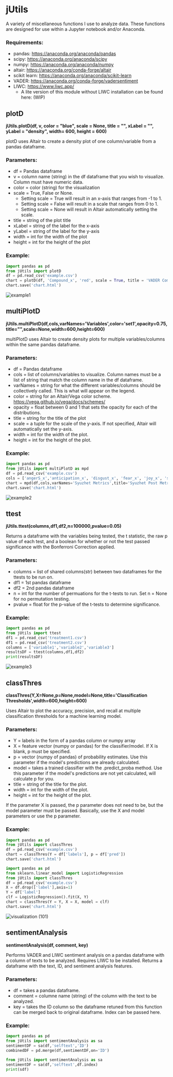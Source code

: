 # jUtils
A variety of miscellaneous functions I use to analyze data. These functions are designed for use within a Jupyter notebook and/or Anaconda. 

### Requirements:
* pandas: https://anaconda.org/anaconda/pandas 
* scipy: https://anaconda.org/anaconda/scipy
* numpy: https://anaconda.org/anaconda/numpy
* altair: https://anaconda.org/conda-forge/altair
* scikit learn: https://anaconda.org/anaconda/scikit-learn
* VADER: https://anaconda.org/conda-forge/vadersentiment
* LIWC: https://www.liwc.app/
   * A lite version of this module without LIWC installation can be found here: (WIP)

## plotD
__jUtils.plotD(df, v, color = "blue", scale = None, title = "", xLabel = "", yLabel = "density", width= 600, height = 600)__

plotD uses Altair to create a density plot of one column/variable from a pandas dataframe. 


### Parameters:
* df = Pandas dataframe
* v = column name (string) in the df dataframe that you wish to visualize. Column must have numeric data. 
* color = color (string) for the visualization
* scale = True, False or None. 
  * Setting scale = True will result in an x-axis that ranges from -1 to 1. 
  * Setting scale = False will result in a scale that ranges from 0 to 1. 
  * Setting scale = None will result in Altair automatically setting the scale. 
* title = string of the plot title
* xLabel = string of the label for the x-axis
* yLabel = string of the label for the y-axis
* width = int for the width of the plot
* height = int for the height of the plot
  
### Example:
```py
import pandas as pd
from jUtils import plotD
df = pd.read_csv('example.csv')
chart = plotD(df, 'Compound_x', 'red', scale = True, title = 'VADER Compound Score', xLabel='Compound Score')
chart.save('chart.html')
```

![example1](https://raw.githubusercontent.com/darkcon3000/jUtils/main/example1.png)

## multiPlotD
__jUtils.multiPlotD(df,cols,varNames='Variables',color='set1',opacity=0.75,title="",scale=None,width=600,height=600)__


multiPlotD uses Altair to create density plots for multiple variables/columns within the same pandas dataframe. 


### Parameters:
* df = Pandas dataframe
* cols = list of columns/variables to visualize. Column names must be a list of string that match the column name in the df dataframe.
* varNames = string for what the different variables/columns should be collectively called. This is what will appear on the legend. 
* color = string for an Altair/Vega color scheme. https://vega.github.io/vega/docs/schemes/ 
* opacity = float between 0 and 1 that sets the opacity for each of the distributions. 
* title = string for the title of the plot
* scale = a tuple for the scale of the y-axis. If not specified, Altair will automatically set the y-axis. 
* width = int for the width of the plot.
* height = int for the height of the plot. 

### Example:
```py
import pandas as pd
from jUtils import multiPlotD as mpd
df = pd.read_csv('example.csv')
cols = ['angerS_x','anticipation_x', 'disgust_x', 'fear_x', 'joy_x', 'sadness_x', 'surprise_x','trust_x']
chart = mpd(df,cols,varNames='Syuzhet Metrics',title='Syuzhet Post Metrics')
chart.save('chart.html')
```
![example2](https://raw.githubusercontent.com/darkcon3000/jUtils/main/example2.png)

## ttest
__jUtils.ttest(columns,df1,df2,n=100000,pvalue=0.05)__

Returns a dataframe with the variables being tested, the t statistic, the raw p value of each test, and a boolean for whether or not the test passed significance with the Bonferroni Correction applied. 

### Parameters:
* columns = list of shared columns(str) between two dataframes for the ttests to be run on. 
* df1 = 1st pandas dataframe
* df2 = 2nd pandas dataframe
* n = int for the number of permuations for the t-tests to run. Set n = None for no permutation testing. 
* pvalue = float for the p-value of the t-tests to determine significance. 

### Example:

```py
import pandas as pd
from jUtils import ttest
df1 = pd.read_csv('treatment1.csv')
df1 = pd.read_csv('treatment2.csv')
columns = ['variable1','variable2','variable3']
resultsDF = ttest(columns,df1,df2)
print(resultsDF)
```
![example3](https://raw.githubusercontent.com/darkcon3000/jUtils/main/example3.png)


## classThres
__classThres(Y,X=None,p=None,model=None,title='Classification Thresholds',width=600,height=600)__

Uses Altair to plot the accuracy, precision, and recall at multiple classification thresholds for a machine learning model. 

### Parameters:
* Y = labels in the form of a pandas column or numpy array
* X = feature vector (numpy or pandas) for the classifier/model. If X is blank, p must be specified.
* p = vector (numpy of pandas) of probability estimates. Use this parameter if the model's predictions are already calculated.
* model = takes a trained classifier with the .predict_proba method. Use this parameter if the model's predictions are not yet calculated, will calculate p for you. 
* title  = string of the title for the plot.
* width = int for the width of the plot.
* height = int for the height of the plot.

If the parameter X is passed, the p parameter does not need to be, but the model parameter must be passed.
Basically, use the X and model parameters or use the p parameter.

### Example:
```py
import pandas as pd
from jUtils import classThres
df = pd.read_csv('example.csv')
chart = classThres(Y = df['labels'], p = df['pred'])
chart.save('chart.html')
```
```py
import pandas as pd
from sklearn.linear_model import LogisticRegression
from jUtils import classThres
df = pd.read_csv('example.csv')
X = df.drop(['label'],axis=1)
Y = df['label']
clf = LogisticRegression().fit(X, Y)
chart = classThres(Y = Y, X = X, model = clf)
chart.save('chart.html')
```
![visualization (101)](https://user-images.githubusercontent.com/16627135/180933820-75731650-c8b1-4269-8946-b663d232464d.png)

## sentimentAnalysis
__sentimentAnalysis(df, comment, key)__

Performs VADER and LIWC sentiment analysis on a pandas dataframe with a column of texts to be analyzed.
Requires LIWC to be installed. 
Returns a dataframe with the text, ID, and sentiment analysis features.

### Parameters:
* df = takes a pandas dataframe.
* comment = columne name (string) of the column with the text to be analyzed. 
* key = takes the ID column so the dataframe retuned from this function can be merged back to original dataframe. Index can be passed here.

### Example:

```py
import pandas as pd
from jUtils import sentimentAnalysis as sa
sentimentDF = sa(df,'selftext','ID')
combinedDF = pd.merge(df,sentimentDF,on='ID')
```
```py
from jUtils import sentimentAnalysis as sa
sentimentDF = sa(df,'selftext',df.index)
print(sdf)
```


